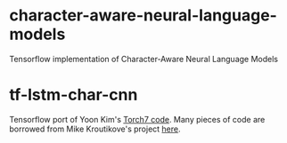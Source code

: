 # character-aware-neural-language-models
Tensorflow implementation of Character-Aware Neural Language Models

# tf-lstm-char-cnn
Tensorflow port of Yoon Kim's [Torch7 code](https://github.com/yoonkim/lstm-char-cnn). Many pieces of code are borrowed from Mike Kroutikove's project [here](https://github.com/mkroutikov/tf-lstm-char-cnn).


